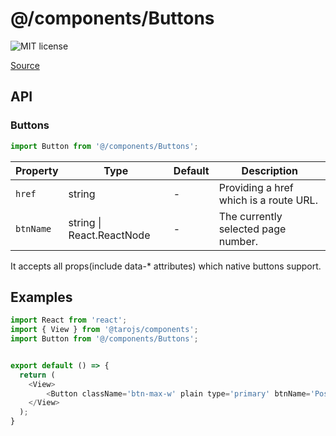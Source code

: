 # @/components/Buttons

![MIT license](https://badgen.now.sh/badge/license/MIT)

[Source](https://github.com/xizon/fullstack-taro-app-template/tree/main/src/components/Buttons)


## API

### Buttons
```js
import Button from '@/components/Buttons';
```
| Property | Type | Default | Description |
| --- | --- | --- | --- |
| `href` | string | - | Providing a href which is a route URL. |
| `btnName` | string \| React.ReactNode  | - | The currently selected page number.  |

It accepts all props(include data-* attributes) which native buttons support.


## Examples

```js
import React from 'react';
import { View } from '@tarojs/components';
import Button from '@/components/Buttons';


export default () => {
  return (
    <View>
		<Button className='btn-max-w' plain type='primary' btnName='Posts' href={`/pages/posts/index`} />
    </View>
  );
}

```